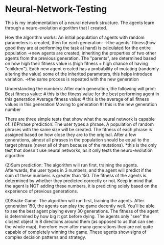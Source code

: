 # Neural-Network-Testing

This is my implementation of a neural network structure. The agents learn through a neuro-evolution algorithm that I created.

How the algorithm works:
An initial population of agents with random parameters is created, then for each generation:
->the agents' fitness(how good they are at performing the task at hand) is calculated for the entire population
->new agents are created, inheriting the properties of two other agents from the previous generation. The "parents", are determined based on how high their fitness value is (high fitness = high chance of having "children"). Each new agent created has a probability of mutating (randomly altering the value) some of the inherited parameters, this helps introduce variation.
->the same process is repeated with the new generation

Understanding the numbers:
After each generation, the following will print:
Best fitness value: #    this is the fitness value for the best performing agent in this generation
Average fitness value: # this is the average of all fitness values in this generation
Moving to generation #!  this is the new generation number

There are three simple tests that show what the neural network is capable of:
(1)Phrase prediction:
The user types a phrase. A population of random phrases with the same size will be created. The fitness of each phrase is assigned based on how close they are to the original. After a few generations, almost all phrases in the population should be equal to the target phrase (never all of them because of the mutations). *this is the only test that doesn't use neural networks, as it only tests the neuro-evolution algorithm

(2)Sum prediction:
The algorithm will run first, training the agents. Afterwards, the user types in 3 numbers, and the agent will predict if the sum of these numbers is greater than 150. The fitness of the agents is determined by whether they predicted correctly or not. Keep in mind that the agent is NOT adding these numbers, it is predicting solely based on the experience of previous generations.

(3)Snake Game:
The algorithm will run first, training the agents. After generation 150, the agents can play the game decently well. You'll be able to see the best agent playing every 30 generations. The fitness of the agent is determined by how big it got before dying. The agents only "see" the closest object in 8 directions around them (as opposed to us that can see the whole map), therefore even after many generations they are not quite capable of completely winning the game. These agents show signs of complex decision patterns and strategy.
